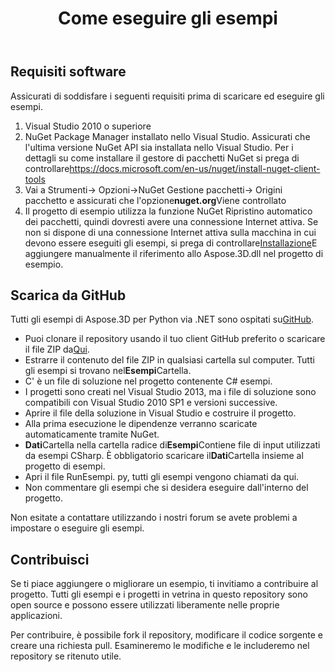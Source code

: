 ﻿---
title: Come eseguire gli esempi
type: docs
weight: 70
url: /it/python-net/how-to-run-the-examples/
description: Qui vi guideremo come eseguire gli esempi di Aspose.3D per Python via .NET.
---
## **Requisiti software**
Assicurati di soddisfare i seguenti requisiti prima di scaricare ed eseguire gli esempi.

1. Visual Studio 2010 o superiore
1. NuGet Package Manager installato nello Visual Studio. Assicurati che l'ultima versione NuGet API sia installata nello Visual Studio. Per i dettagli su come installare il gestore di pacchetti NuGet si prega di controllare<https://docs.microsoft.com/en-us/nuget/install-nuget-client-tools>
1. Vai a Strumenti-> Opzioni->NuGet Gestione pacchetti-> Origini pacchetto e assicurati che l'opzione**nuget.org**Viene controllato
1. Il progetto di esempio utilizza la funzione NuGet Ripristino automatico dei pacchetti, quindi dovresti avere una connessione Internet attiva. Se non si dispone di una connessione Internet attiva sulla macchina in cui devono essere eseguiti gli esempi, si prega di controllare[Installazione](/3d/it/python-net/installation/)E aggiungere manualmente il riferimento allo Aspose.3D.dll nel progetto di esempio.
## **Scarica da GitHub**
Tutti gli esempi di Aspose.3D per Python via .NET sono ospitati su[GitHub](https://github.com/aspose-3d/Aspose.3D-for-.NET).

- Puoi clonare il repository usando il tuo client GitHub preferito o scaricare il file ZIP da[Qui](https://github.com/aspose-3d/Aspose.3D-for-.NET/archive/master.zip).
- Estrarre il contenuto del file ZIP in qualsiasi cartella sul computer. Tutti gli esempi si trovano nel**Esempi**Cartella.
- C' è un file di soluzione nel progetto contenente C# esempi.
- I progetti sono creati nel Visual Studio 2013, ma i file di soluzione sono compatibili con Visual Studio 2010 SP1 e versioni successive.
- Aprire il file della soluzione in Visual Studio e costruire il progetto.
- Alla prima esecuzione le dipendenze verranno scaricate automaticamente tramite NuGet.
- **Dati**Cartella nella cartella radice di**Esempi**Contiene file di input utilizzati da esempi CSharp. È obbligatorio scaricare il**Dati**Cartella insieme al progetto di esempi.
- Apri il file RunEsempi. py, tutti gli esempi vengono chiamati da qui.
- Non commentare gli esempi che si desidera eseguire dall'interno del progetto.

Non esitate a contattare utilizzando i nostri forum se avete problemi a impostare o eseguire gli esempi.
## **Contribuisci**
Se ti piace aggiungere o migliorare un esempio, ti invitiamo a contribuire al progetto. Tutti gli esempi e i progetti in vetrina in questo repository sono open source e possono essere utilizzati liberamente nelle proprie applicazioni.

Per contribuire, è possibile fork il repository, modificare il codice sorgente e creare una richiesta pull. Esamineremo le modifiche e le includeremo nel repository se ritenuto utile.
